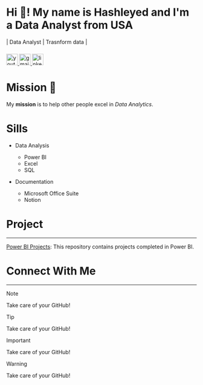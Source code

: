 <h1 align="left">Hi 👋! My name is Hashleyed and I'm a Data Analyst from USA</h1>

| Data Analyst | Trasnform data |
###

<!---
<div align="left">
  <img src="https://cdn.jsdelivr.net/gh/devicons/devicon/icons/javascript/javascript-original.svg" height="30" alt="javascript logo"  />
  <img width="12" />
  <img src="https://cdn.jsdelivr.net/gh/devicons/devicon/icons/typescript/typescript-original.svg" height="30" alt="typescript logo"  />
  <img width="12" />
  <img src="https://cdn.jsdelivr.net/gh/devicons/devicon/icons/react/react-original.svg" height="30" alt="react logo"  />
  <img width="12" />
  <img src="https://cdn.jsdelivr.net/gh/devicons/devicon/icons/html5/html5-original.svg" height="30" alt="html5 logo"  />
  <img width="12" />
  <img src="https://cdn.jsdelivr.net/gh/devicons/devicon/icons/css3/css3-original.svg" height="30" alt="css3 logo"  />
  <img width="12" />
  <img src="https://cdn.jsdelivr.net/gh/devicons/devicon/icons/python/python-original.svg" height="30" alt="python logo"  />
  <img width="12" />
  <img src="https://cdn.jsdelivr.net/gh/devicons/devicon/icons/csharp/csharp-original.svg" height="30" alt="csharp logo"  />
</div>
--->

###

<div align="left">
  <a href="https://www.youtube.com/@esanalysis" target="_blank">
    <img src="https://img.shields.io/static/v1?message=Youtube&logo=youtube&label=Subscribe&color=FF0000&logoColor=white&labelColor=caf0f8&style=flat" height="30" alt="youtube logo"  />
  </a>
  <a href="hashleyed@outlook.com" target="_blank">
    <img src="https://img.shields.io/static/v1?message=Gmail&logo=gmail&label=Reach%20Out&color=D14836&logoColor=white&labelColor=caf0f8&style=flat" height="30" alt="gmail logo"  />
  </a>
  <a href="https://www.linkedin.com/in/edwigesongong/" target="_blank">
    <img src="https://img.shields.io/static/v1?message=LinkedIn&logo=linkedin&label=Connect&color=0077B5&logoColor=white&labelColor=caf0f8&style=flat" height="30" alt="linkedin logo"  />
  </a>
</div>

###

###


# Mission :dart:
My **mission** is to help other people excel in _Data Analytics_.


# Sills
* Data Analysis
  * Power BI
  * Excel
  * SQL

* Documentation
  * Microsoft Office Suite
  * Notion

# Project
-----
[Power BI Projects](https://github.com/hashleyed/Sales-Analysis): This repository contains projects completed in Power BI.

# Connect With Me
----

> [!NOTE]
> Take care of your GitHub!


> [!TIP]
> Take care of your GitHub!

> [!IMPORTANT]
> Take care of your GitHub!


> [!WARNING]
> Take care of your GitHub!
<!--- 
# Hi my name is Hashleyed I am a Data Analyst

| Data Analyst | Transform Data |

[LinkedIn](https://www.linkedin.com/in/edwigesongong/) | [YouTube](https://www.youtube.com/@esanalysis)

# Mission
My mission is to help

# Skills
-->



